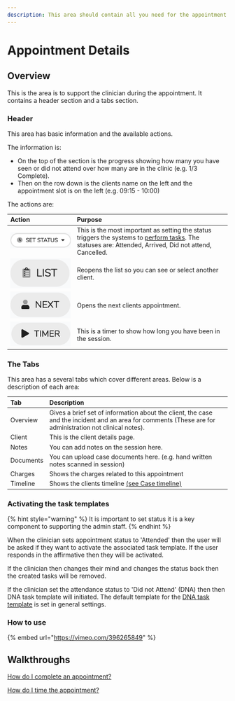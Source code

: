 ```yaml
---
description: This area should contain all you need for the appointment.
---
```


# Appointment Details

## Overview

This is the area is to support the clinician during the appointment. It contains a header section and a tabs section.

### Header

This area has basic information and the available actions. 

The information is:

* On the top of the section is the progress showing how many you have seen or did not attend over how many are in the clinic \(e.g. 1/3 Complete\).
* Then on the row down is the clients name on the left and the appointment slot is on the left \(e.g. 09:15 - 10:00\)

The actions are:

| Action | Purpose |
| :--- | :--- |
| ![](../../.gitbook/assets/docs_appstatus01.png)  | This is the most important as setting the status triggers the systems to [perform tasks](details.md#activating-the-task-templates). The statuses are: Attended, Arrived, Did not attend, Cancelled. |
| ![](../../.gitbook/assets/docs_list01.png)  | Reopens the list so you can see or select another client. |
| ![](../../.gitbook/assets/docs_listnext01.png)  | Opens the next clients appointment. |
| ![](../../.gitbook/assets/docs_timer01.png)  | This is a timer to show how long you have been in the session. |

### The Tabs

This area has a several tabs which cover different areas. Below is a description of each area:

| Tab | Description |
| :--- | :--- |
| Overview | Gives a brief set of information about the client, the case and the incident and an area for comments \(These are for administration not clinical notes\). |
| Client | This is the client details page. |
| Notes | You can add notes on the session here. |
| Documents | You can upload case documents here. \(e.g. hand written notes scanned in session\) |
| Charges | Shows the charges related to this appointment |
| Timeline | Shows the clients timeline [\(see Case timeline\)](../clients/client-navigation/cases/timeline-tab.md) |

### Activating the task templates

{% hint style="warning" %}
It is important to set status it is a key component to supporting the admin staff.
{% endhint %}

When the clinician sets appointment status to 'Attended' then the user will be asked if they want to activate the associated task template. If the user responds in the affirmative  then they will be activated.

If the clinician then changes their mind and changes the status back then the created tasks will be removed.

If the clinician set the attendance status to 'Did not Attend' \(DNA\) then then DNA task template will initiated. The default template for the [DNA task template]() is set in general settings.

### How to use

{% embed url="https://vimeo.com/396265849" %}



## Walkthroughs

[How do I complete an appointment?](faq/how-do-i-complete-an-appointment.md)

[How do I time the appointment?](faq/how-do-i-time-the-appointment.md)

